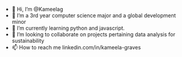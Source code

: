 - 👋 Hi, I’m @Kameelag
- 👀 I’m a 3rd year computer science major and a global development minor
- 🌱 I’m currently learning python and javascript.
- 💞️ I’m looking to collaborate on projects pertaining data analysis for sustainability
- 📫 How to reach me linkedin.com/in/kameela-graves


